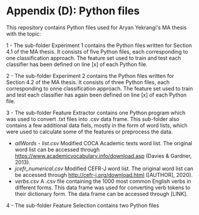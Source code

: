 # Appendix (D): Python files

This repository contains Python files used for Aryan Yekrangi's MA thesis with the topic: 

1 - The sub-folder Experiment 1 contains the Python files written for Section 4.1 of the MA thesis. It consists of five Python files, each corresponding to one classification approach. The feature set used to train and test each classifier has been defined on line [x] of each Python file.

2 - The sub-folder Experiment 2 contains the Python files written for Section 4.2 of the MA thesis. It consists of three Python files, each corresponding to onne classification approach. The feature set used to train and test each classifier has again been defined on line [x] of each Python file.

3 - The sub-folder Feature Extractor contains one Python program which was used to convert .txt files into .csv data frame. This sub-folder also contains a few   additional data fiels, mostly in the form of word lists, which were used to calculate some of the features or preprocess the data.
   - <i>allWords - list.csv</i>     Modified COCA Academic texts word list. The original word list can be accessed through https://www.academicvocabulary.info/download.asp (Davies & Gardner, 2013).
  - <i>jcefr_numerical.csv</i>     Modified CEFR-J word list. The original word list can be accessed through http://cefr-j.org/download.html ([AUTHOR], 2020).
  - <i>verbs.csv</i>               A .csv file containing the 1000 most common English verbs in different forms. This data frame was used for converting verb tokens to their dictionary form. The data frame can be accessed through [LINK].

4 - The sub-folder Feature Selection contains two Python files
